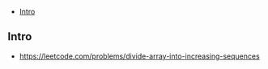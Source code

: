 - [Intro](#intro)

## Intro

- https://leetcode.com/problems/divide-array-into-increasing-sequences


